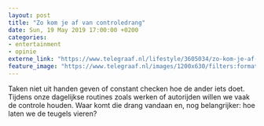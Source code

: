 ```yaml
---
layout: post
title: "Zo kom je af van controledrang"
date: Sun, 19 May 2019 17:00:00 +0200
categories: 
- entertainment 
- opinie 
externe_link: "https://www.telegraaf.nl/lifestyle/3605034/zo-kom-je-af-van-controledrang"
feature_image: "https://www.telegraaf.nl/images/1200x630/filters:format(jpeg):quality(80)/cdn-kiosk-api.telegraaf.nl/fca32648-78ab-11e9-ab9b-02d1dbdc35d1.png"
---
```


<p class="intro">Taken niet uit handen geven of constant checken hoe de ander iets doet. Tijdens onze dagelijkse routines zoals werken of autorijden willen we vaak de controle houden. Waar komt die drang vandaan en, nog belangrijker: hoe laten we de teugels vieren?</p>
